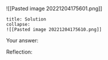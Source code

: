 

![[Pasted image 20221204175601.png]]
```ad-note
title: Solution
collapse:
![[Pasted image 20221204175610.png]]

```

Your answer:

Reflection:
